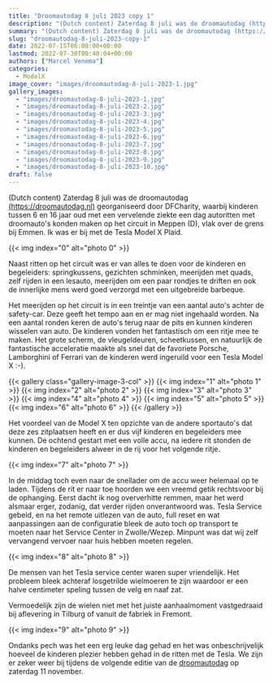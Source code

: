```yaml
---
title: "Droomautodag 8 juli 2023 copy 1"
description: "(Dutch content) Zaterdag 8 juli was de droomautodag (https://droomautodag.nl) georganiseerd door DFCharity, waarbij kinderen tussen 6 en 16 jaar oud met een vervelende ziekte een dag autoritten met droomauto's konden maken op het circuit in Meppen (D), vlak over de grens bij Emmen. Ik was er bij met de Tesla Model X Plaid. Naast ritten op het circuit was er van alles te doen voor de kinderen en begeleiders: springkussens, gezichten schminken, meerijden met quads, zelf rijden in een lesauto, meer"
summary: "(Dutch content) Zaterdag 8 juli was de droomautodag (https://droomautodag.nl) georganiseerd door DFCharity, waarbij kinderen tussen 6 en"
slug: "droomautodag-8-juli-2023-copy-1"
date: 2022-07-15T06:00:00+00:00
lastmod: 2022-07-30T00:40:04+00:00
authors: ["Marcel Venema"]
categories:
  - ModelX
image_cover: "images/droomautodag-8-juli-2023-1.jpg"
gallery_images:
  - "images/droomautodag-8-juli-2023-1.jpg"
  - "images/droomautodag-8-juli-2023-2.jpg"
  - "images/droomautodag-8-juli-2023-3.jpg"
  - "images/droomautodag-8-juli-2023-4.jpg"
  - "images/droomautodag-8-juli-2023-5.jpg"
  - "images/droomautodag-8-juli-2023-6.jpg"
  - "images/droomautodag-8-juli-2023-7.jpg"
  - "images/droomautodag-8-juli-2023-8.jpg"
  - "images/droomautodag-8-juli-2023-9.jpg"
  - "images/droomautodag-8-juli-2023-10.jpg"
draft: false
---
```


(Dutch content) Zaterdag 8 juli was de droomautodag [(https://droomautodag.nl)](https://droomautodag.nl) georganiseerd door DFCharity, waarbij kinderen tussen 6 en 16 jaar oud met een vervelende ziekte een dag autoritten met droomauto's konden maken op het circuit in Meppen (D), vlak over de grens bij Emmen. Ik was er bij met de Tesla Model X Plaid.

{{< img index="0" alt="photo 0" >}}

Naast ritten op het circuit was er van alles te doen voor de kinderen en begeleiders: springkussens, gezichten schminken, meerijden met quads, zelf rijden in een lesauto, meerijden om een paar rondjes te driften en ook de innerlijke mens werd goed verzorgd met een uitgebreide barbeque.

Het meerijden op het circuit is in een treintje van een aantal auto's achter de safety-car. Deze geeft het tempo aan en er mag niet ingehaald worden. Na een aantal ronden keren de auto's terug naar de pits en kunnen kinderen wisselen van auto. De kinderen vonden het fantastisch om een ritje mee te maken. Het grote scherm, de vleugeldeuren, scheetkussen, en natuurlijk de fantastische acceleratie maakte als snel dat de favoriete Porsche, Lamborghini of Ferrari van de kinderen werd ingeruild voor een Tesla Model X :-).

{{< gallery class="gallery-image-3-col" >}}
  {{< img index="1" alt="photo 1" >}}
  {{< img index="2" alt="photo 2" >}}
  {{< img index="3" alt="photo 3" >}}
  {{< img index="4" alt="photo 4" >}}
  {{< img index="5" alt="photo 5" >}}
  {{< img index="6" alt="photo 6" >}}
{{< /gallery >}}

Het voordeel van de Model X ten opzichte van de andere sportauto's dat deze zes zitplaatsen heeft en er dus vijf kinderen en begeleiders mee kunnen. De ochtend gestart met een volle accu, na iedere rit stonden de kinderen en begeleiders alweer in de rij voor het volgende ritje.

{{< img index="7" alt="photo 7" >}}

In de middag toch even naar de snellader om de accu weer helemaal op te laden. Tijdens de rit er naar toe hoorden we een vreemd getik rechtsvoor bij de ophanging. Eerst dacht ik nog oververhitte remmen, maar het werd alsmaar erger, zodanig, dat verder rijden onverantwoord was. Tesla Service gebeld, en na het remote uitlezen van de auto, full reset en wat aanpassingen aan de configuratie bleek de auto toch op transport te moeten naar het Service Center in Zwolle/Wezep. Minpunt was dat wij zelf vervangend vervoer naar huis hebben moeten regelen.

{{< img index="8" alt="photo 8" >}}

De mensen van het Tesla service center waren super vriendelijk. Het probleem bleek achteraf losgetrilde wielmoeren te zijn waardoor er een halve centimeter speling tussen de velg en naaf zat.

Vermoedelijk zijn de wielen niet met het juiste aanhaalmoment vastgedraaid bij aflevering in Tilburg of vanuit de fabriek in Fremont.

{{< img index="9" alt="photo 9" >}}

Ondanks pech was het een erg leuke dag gehad en het was onbeschrijvelijk hoeveel de kinderen plezier hebben gehad in de ritten met de Tesla. We zijn er zeker weer bij tijdens de volgende editie van de [droomautodag](https://droomautodag.nl) op zaterdag 11 november.